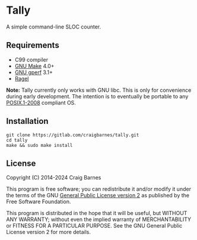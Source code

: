 Tally
=====

A simple command-line SLOC counter.

Requirements
------------

* C99 compiler
* [GNU Make] 4.0+
* [GNU gperf] 3.1+
* [Ragel]

**Note:** Tally currently only works with GNU libc. This is only for
convenience during early development. The intention is to eventually be
portable to any [POSIX.1-2008] compliant OS.

Installation
------------

    git clone https://gitlab.com/craigbarnes/tally.git
    cd tally
    make && sudo make install

License
-------

Copyright (C) 2014-2024 Craig Barnes

This program is free software; you can redistribute it and/or modify it
under the terms of the GNU [General Public License version 2] as published
by the Free Software Foundation.

This program is distributed in the hope that it will be useful, but
WITHOUT ANY WARRANTY; without even the implied warranty of
MERCHANTABILITY or FITNESS FOR A PARTICULAR PURPOSE. See the GNU General
Public License version 2 for more details.


[General Public License version 2]: https://www.gnu.org/licenses/gpl-2.0.html
[GNU Make]: https://www.gnu.org/software/make/
[GNU gperf]: https://www.gnu.org/software/gperf/
[Ragel]: https://www.colm.net/open-source/ragel/
[POSIX.1-2008]: http://pubs.opengroup.org/onlinepubs/9699919799/
